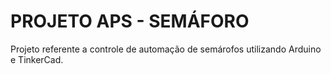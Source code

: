 # PROJETO APS - SEMÁFORO

Projeto referente a controle de automação de semárofos utilizando Arduino e TinkerCad.